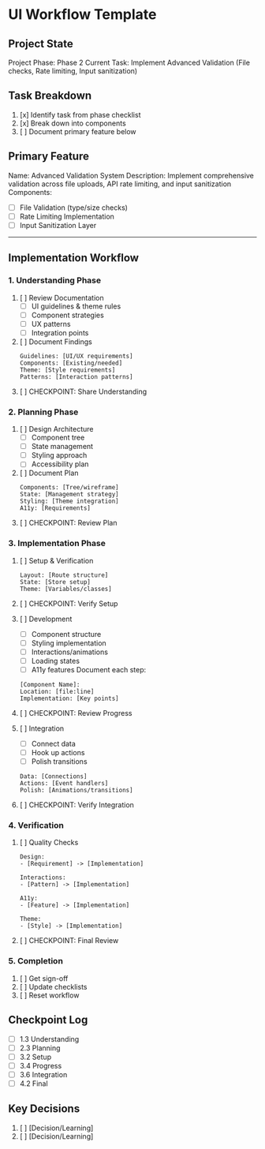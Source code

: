 # UI Workflow Template

## Project State
Project Phase: Phase 2
Current Task: Implement Advanced Validation (File checks, Rate limiting, Input sanitization)

## Task Breakdown
1. [x] Identify task from phase checklist
2. [x] Break down into components
3. [ ] Document primary feature below

## Primary Feature
Name: Advanced Validation System
Description: Implement comprehensive validation across file uploads, API rate limiting, and input sanitization
Components:
- [ ] File Validation (type/size checks)
- [ ] Rate Limiting Implementation
- [ ] Input Sanitization Layer

---

## Implementation Workflow

### 1. Understanding Phase
1. [ ] Review Documentation
    - [ ] UI guidelines & theme rules
    - [ ] Component strategies
    - [ ] UX patterns
    - [ ] Integration points
2. [ ] Document Findings
    ```
    Guidelines: [UI/UX requirements]
    Components: [Existing/needed]
    Theme: [Style requirements]
    Patterns: [Interaction patterns]
    ```
3. [ ] CHECKPOINT: Share Understanding

### 2. Planning Phase
1. [ ] Design Architecture
    - [ ] Component tree
    - [ ] State management
    - [ ] Styling approach
    - [ ] Accessibility plan
2. [ ] Document Plan
    ```
    Components: [Tree/wireframe]
    State: [Management strategy]
    Styling: [Theme integration]
    A11y: [Requirements]
    ```
3. [ ] CHECKPOINT: Review Plan

### 3. Implementation Phase
1. [ ] Setup & Verification
    ```
    Layout: [Route structure]
    State: [Store setup]
    Theme: [Variables/classes]
    ```
2. [ ] CHECKPOINT: Verify Setup

3. [ ] Development
    - [ ] Component structure
    - [ ] Styling implementation
    - [ ] Interactions/animations
    - [ ] Loading states
    - [ ] A11y features
    Document each step:
    ```
    [Component Name]:
    Location: [file:line]
    Implementation: [Key points]
    ```
4. [ ] CHECKPOINT: Review Progress

5. [ ] Integration
    - [ ] Connect data
    - [ ] Hook up actions
    - [ ] Polish transitions
    ```
    Data: [Connections]
    Actions: [Event handlers]
    Polish: [Animations/transitions]
    ```
6. [ ] CHECKPOINT: Verify Integration

### 4. Verification
1. [ ] Quality Checks
    ```
    Design:
    - [Requirement] -> [Implementation]

    Interactions:
    - [Pattern] -> [Implementation]

    A11y:
    - [Feature] -> [Implementation]

    Theme:
    - [Style] -> [Implementation]
    ```
2. [ ] CHECKPOINT: Final Review

### 5. Completion
1. [ ] Get sign-off
2. [ ] Update checklists
3. [ ] Reset workflow

## Checkpoint Log
- [ ] 1.3 Understanding
- [ ] 2.3 Planning
- [ ] 3.2 Setup
- [ ] 3.4 Progress
- [ ] 3.6 Integration
- [ ] 4.2 Final

## Key Decisions
1. [ ] [Decision/Learning]
2. [ ] [Decision/Learning]